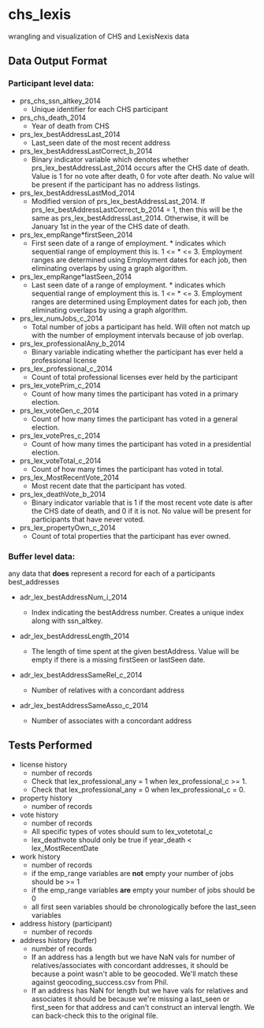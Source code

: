 chs_lexis
==============================

wrangling and visualization of CHS and LexisNexis data




## Data Output Format
###  Participant level data: 

- prs_chs_ssn_altkey_2014
    - Unique identifier for each CHS participant
- prs_chs_death_2014
    - Year of death from CHS
- prs_lex_bestAddressLast_2014
    - Last_seen date of the most recent address
- prs_lex_bestAddressLastCorrect_b_2014
    - Binary indicator variable which denotes whether prs_lex_bestAddressLast_2014 occurs after the CHS date of death.  Value is 1 for no vote after death, 0 for vote after death.  No value will be present if the participant has no address listings.
- prs_lex_bestAddressLastMod_2014
    - Modified version of prs_lex_bestAddressLast_2014.  If prs_lex_bestAddressLastCorrect_b_2014 = 1, then this will be the same as prs_lex_bestAddressLast_2014.  Otherwise, it will be January 1st in the year of the CHS date of death.
- prs_lex_empRange*firstSeen_2014
    - First seen date of a range of employment.  * indicates which sequential range of employment this is. 1 <= * <= 3. Employment ranges are determined using Employment dates for each job, then eliminating overlaps by using a graph algorithm.
- prs_lex_empRange*lastSeen_2014
    - Last seen date of a range of employment.  * indicates which sequential range of employment this is. 1 <= * <= 3. Employment ranges are determined using Employment dates for each job, then eliminating overlaps by using a graph algorithm.
- prs_lex_numJobs_c_2014
    - Total number of jobs a participant has held.  Will often not match up with the number of employment intervals because of job overlap.
- prs_lex_professionalAny_b_2014
    - Binary variable indicating whether the participant has ever held a professional license
- prs_lex_professional_c_2014
    - Count of total professional licenses ever held by the participant
- prs_lex_votePrim_c_2014
    - Count of how many times the participant has voted in a primary election.
- prs_lex_voteGen_c_2014
    - Count of how many times the participant has voted in a general election.
- prs_lex_votePres_c_2014
    - Count of how many times the participant has voted in a presidential election.
- prs_lex_voteTotal_c_2014
    - Count of how many times the participant has voted in total.
- prs_lex_MostRecentVote_2014
    - Most recent date that the participant has voted.
- prs_lex_deathVote_b_2014
    - Binary indicator variable that is 1 if the most recent vote date is after the CHS date of death, and 0 if it is not.  No value will be present for participants that have never voted.
- prs_lex_propertyOwn_c_2014
    - Count of total properties that the participant has ever owned.

### Buffer level data: 

any data that **does** represent a record for each of a participants best_addresses

- adr_lex_bestAddressNum_i_2014

    - Index indicating the bestAddress number.  Creates a unique index along with ssn_altkey.

- adr_lex_bestAddressLength_2014

    - The length of time spent at the given bestAddress.  Value will be empty if there is a missing firstSeen or lastSeen date.

- adr_lex_bestAddressSameRel_c_2014

    - Number of relatives with a concordant address

- adr_lex_bestAddressSameAsso_c_2014

    - Number of associates with a concordant address



## Tests Performed

- license history
  - number of records
  - Check that lex_professional_any = 1 when lex_professional_c >= 1.
  - Check that lex_professional_any = 0 when lex_professional_c = 0.
- property history
  - number of records
- vote history
  - number of records
  - All specific types of votes should sum to lex_votetotal_c
  - lex_deathvote should only be true if year_death < lex_MostRecentDate
- work history
  - number of records
  - if the emp_range variables are **not** empty your number of jobs should be >= 1
  - if the emp_range variables  **are** empty your number of jobs should be 0
  - all first seen variables should be chronologically before the last_seen variables
- address history (participant)
  - number of records
- address history (buffer)
  - number of records
  - If an address has a length but we have NaN vals for number of relatives/associates with concordant addresses, it should be because a point wasn't able to be geocoded.  We'll match these against geocoding_success.csv from Phil.
  - If an address has NaN for length but we have vals for relatives and associates it should be because we're missing a last_seen or first_seen for that address and can't construct an interval length.  We can back-check this to the original file.


